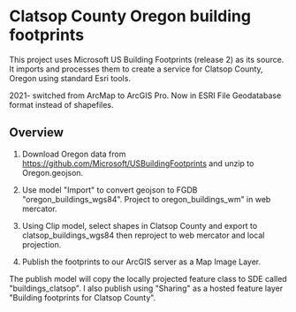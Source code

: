 # Clatsop County Oregon building footprints

This project uses Microsoft US Building Footprints (release 2) as its source.
It imports and processes them to create a service for Clatsop County, Oregon
using standard Esri tools.

2021- switched from ArcMap to ArcGIS Pro.
Now in ESRI File Geodatabase format instead of shapefiles.

## Overview

1. Download Oregon data from
https://github.com/Microsoft/USBuildingFootprints and unzip to
Oregon.geojson.

2. Use model "Import" to convert geojson to FGDB
"oregon_buildings_wgs84". Project to oregon_buildings_wm" in web mercator.

3. Using Clip model, select shapes in Clatsop County and export to
clatsop_buildings_wgs84 then reproject to web mercator and local
projection.

4. Publish the footprints to our ArcGIS server as a Map Image Layer.

The publish model will copy the locally projected feature class to SDE
called "buildings_clatsop".  I also publish using "Sharing" as a
hosted feature layer "Building footprints for Clatsop County".
